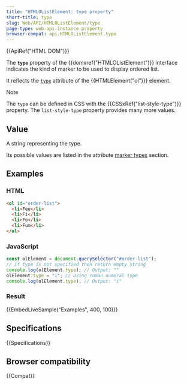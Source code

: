 ```yaml
---
title: "HTMLOListElement: type property"
short-title: type
slug: Web/API/HTMLOListElement/type
page-type: web-api-instance-property
browser-compat: api.HTMLOListElement.type
---
```


{{ApiRef("HTML DOM")}}

The **`type`** property of the {{domxref("HTMLOListElement")}} interface indicates the kind of marker to be used to display ordered list.

It reflects the [`type`](/en-US/docs/Web/HTML/Reference/Element/ol#type) attribute of the {{HTMLElement("ol")}} element.

> [!NOTE]
> The `type` can be defined in CSS with the {{CSSxRef("list-style-type")}} property. The `list-style-type` property provides many more values.

## Value

A string representing the type.

Its possible values are listed in the attribute [marker types](/en-US/docs/Web/HTML/Reference/Element/ol#type) section.

## Examples

### HTML

```html
<ol id="order-list">
  <li>Fee</li>
  <li>Fi</li>
  <li>Fo</li>
  <li>Fum</li>
</ol>
```

### JavaScript

```js
const olElement = document.querySelector("#order-list");
// if type is not specified then return empty string
console.log(olElement.type); // Output: ""
olElement.type = "i"; // Using roman numeral type
console.log(olElement.type); // Output: "i"
```

### Result

{{EmbedLiveSample("Examples", 400, 100)}}

## Specifications

{{Specifications}}

## Browser compatibility

{{Compat}}
